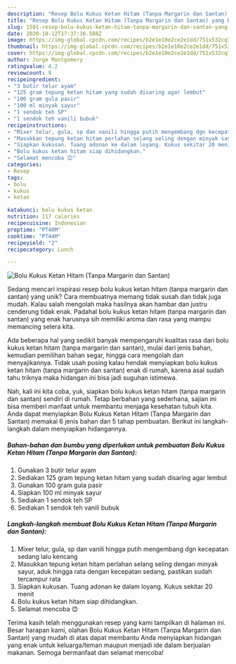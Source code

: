 ```yaml
---
description: "Resep Bolu Kukus Ketan Hitam (Tanpa Margarin dan Santan) yang Bikin Ngiler"
title: "Resep Bolu Kukus Ketan Hitam (Tanpa Margarin dan Santan) yang Bikin Ngiler"
slug: 1591-resep-bolu-kukus-ketan-hitam-tanpa-margarin-dan-santan-yang-bikin-ngiler
date: 2020-10-12T17:37:16.588Z
image: https://img-global.cpcdn.com/recipes/b2e1e10e2ce2e1dd/751x532cq70/bolu-kukus-ketan-hitam-tanpa-margarin-dan-santan-foto-resep-utama.jpg
thumbnail: https://img-global.cpcdn.com/recipes/b2e1e10e2ce2e1dd/751x532cq70/bolu-kukus-ketan-hitam-tanpa-margarin-dan-santan-foto-resep-utama.jpg
cover: https://img-global.cpcdn.com/recipes/b2e1e10e2ce2e1dd/751x532cq70/bolu-kukus-ketan-hitam-tanpa-margarin-dan-santan-foto-resep-utama.jpg
author: Jorge Montgomery
ratingvalue: 4.2
reviewcount: 9
recipeingredient:
- "3 butir telur ayam"
- "125 gram tepung ketan hitam yang sudah disaring agar lembut"
- "100 gram gula pasir"
- "100 ml minyak sayur"
- "1 sendok teh SP"
- "1 sendok teh vanili bubuk"
recipeinstructions:
- "Mixer telur, gula, sp dan vanili hingga putih mengembang dgn kecepatan sedang lalu kencang"
- "Masukkan tepung ketan hitam perlahan selang seling dengan minyak sayur, aduk hingga rata dengan kecepatan sedang, pastikan sudah tercampur rata"
- "Siapkan kukusan. Tuang adonan ke dalam loyang. Kukus sekitar 20 menit"
- "Bolu kukus ketan hitam siap dihidangkan."
- "Selamat mencoba 😊"
categories:
- Resep
tags:
- bolu
- kukus
- ketan

katakunci: bolu kukus ketan 
nutrition: 117 calories
recipecuisine: Indonesian
preptime: "PT40M"
cooktime: "PT44M"
recipeyield: "2"
recipecategory: Lunch

---
```



![Bolu Kukus Ketan Hitam (Tanpa Margarin dan Santan)](https://img-global.cpcdn.com/recipes/b2e1e10e2ce2e1dd/751x532cq70/bolu-kukus-ketan-hitam-tanpa-margarin-dan-santan-foto-resep-utama.jpg)

Sedang mencari inspirasi resep bolu kukus ketan hitam (tanpa margarin dan santan) yang unik? Cara membuatnya memang tidak susah dan tidak juga mudah. Kalau salah mengolah maka hasilnya akan hambar dan justru cenderung tidak enak. Padahal bolu kukus ketan hitam (tanpa margarin dan santan) yang enak harusnya sih memiliki aroma dan rasa yang mampu memancing selera kita.

Ada beberapa hal yang sedikit banyak mempengaruhi kualitas rasa dari bolu kukus ketan hitam (tanpa margarin dan santan), mulai dari jenis bahan, kemudian pemilihan bahan segar, hingga cara mengolah dan menyajikannya. Tidak usah pusing kalau hendak menyiapkan bolu kukus ketan hitam (tanpa margarin dan santan) enak di rumah, karena asal sudah tahu triknya maka hidangan ini bisa jadi suguhan istimewa.




Nah, kali ini kita coba, yuk, siapkan bolu kukus ketan hitam (tanpa margarin dan santan) sendiri di rumah. Tetap berbahan yang sederhana, sajian ini bisa memberi manfaat untuk membantu menjaga kesehatan tubuh kita. Anda dapat menyiapkan Bolu Kukus Ketan Hitam (Tanpa Margarin dan Santan) memakai 6 jenis bahan dan 5 tahap pembuatan. Berikut ini langkah-langkah dalam menyiapkan hidangannya.

<!--inarticleads1-->

##### Bahan-bahan dan bumbu yang diperlukan untuk pembuatan Bolu Kukus Ketan Hitam (Tanpa Margarin dan Santan):

1. Gunakan 3 butir telur ayam
1. Sediakan 125 gram tepung ketan hitam yang sudah disaring agar lembut
1. Gunakan 100 gram gula pasir
1. Siapkan 100 ml minyak sayur
1. Sediakan 1 sendok teh SP
1. Sediakan 1 sendok teh vanili bubuk




<!--inarticleads2-->

##### Langkah-langkah membuat Bolu Kukus Ketan Hitam (Tanpa Margarin dan Santan):

1. Mixer telur, gula, sp dan vanili hingga putih mengembang dgn kecepatan sedang lalu kencang
1. Masukkan tepung ketan hitam perlahan selang seling dengan minyak sayur, aduk hingga rata dengan kecepatan sedang, pastikan sudah tercampur rata
1. Siapkan kukusan. Tuang adonan ke dalam loyang. Kukus sekitar 20 menit
1. Bolu kukus ketan hitam siap dihidangkan.
1. Selamat mencoba 😊




Terima kasih telah menggunakan resep yang kami tampilkan di halaman ini. Besar harapan kami, olahan Bolu Kukus Ketan Hitam (Tanpa Margarin dan Santan) yang mudah di atas dapat membantu Anda menyiapkan hidangan yang enak untuk keluarga/teman maupun menjadi ide dalam berjualan makanan. Semoga bermanfaat dan selamat mencoba!
